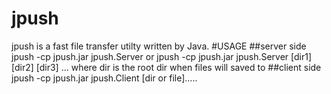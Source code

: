 # jpush
jpush is a fast file transfer utilty written by Java.
#USAGE
##server side
jpush -cp jpush.jar jpush.Server
or
jpush -cp jpush.jar jpush.Server [dir1] [dir2] [dir3] ...
where dir is the root dir when files will saved to
##client side
jpush -cp jpush.jar jpush.Client <serverip> [dir or file].....




